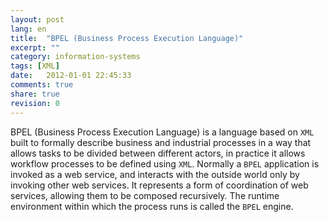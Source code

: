 ```yaml
---
layout: post
lang: en
title:  "BPEL (Business Process Execution Language)"
excerpt: ""
category: information-systems
tags: [XML]
date:   2012-01-01 22:45:33
comments: true
share: true
revision: 0
---
```


BPEL (Business Process Execution Language) is a language based on `XML` built to formally describe business and industrial processes in a way that allows tasks to be divided between different actors, in practice it allows workflow processes to be defined using `XML`.
Normally a `BPEL` application is invoked as a web service, and interacts with the outside world only by invoking other web services. 
It represents a form of coordination of web services, allowing them to be composed recursively. 
The runtime environment within which the process runs is called the `BPEL` engine.

